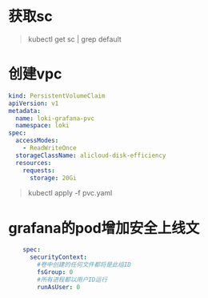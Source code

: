 # 获取sc
> kubectl get sc | grep default

# 创建vpc
~~~ yaml
kind: PersistentVolumeClaim
apiVersion: v1
metadata:
  name: loki-grafana-pvc
  namespace: loki
spec:
  accessModes:
    - ReadWriteOnce
  storageClassName: alicloud-disk-efficiency
  resources:
    requests:
      storage: 20Gi
~~~
> kubectl apply -f pvc.yaml

# grafana的pod增加安全上线文
~~~ yaml
    spec:
      securityContext:
        #卷中创建的任何文件都将是此组ID
        fsGroup: 0
        #所有进程都以用户ID运行
        runAsUser: 0
~~~ 
